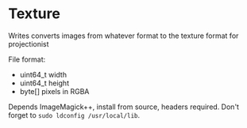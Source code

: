 # Texture

Writes converts images from whatever format to the texture format for projectionist

File format:

* uint64_t width
* uint64_t height
* byte[] pixels in RGBA

Depends ImageMagick++, install from source, headers required.
Don't forget to `sudo ldconfig /usr/local/lib`.
